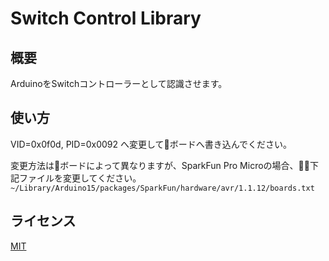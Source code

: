 # Switch Control Library

## 概要

ArduinoをSwitchコントローラーとして認識させます。

## 使い方

VID=0x0f0d, PID=0x0092 へ変更してボードへ書き込んでください。

変更方法はボードによって異なりますが、SparkFun Pro Microの場合、下記ファイルを変更してください。
`~/Library/Arduino15/packages/SparkFun/hardware/avr/1.1.12/boards.txt`

## ライセンス

[MIT](https://github.com/celclow/SwitchControlLibrary/blob/master/LICENSE)